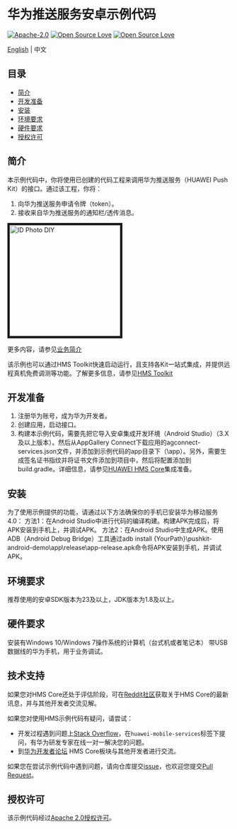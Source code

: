 # 华为推送服务安卓示例代码
[![Apache-2.0](https://img.shields.io/badge/license-Apache-blue)](http://www.apache.org/licenses/LICENSE-2.0)
[![Open Source Love](https://badges.frapsoft.com/os/v1/open-source.svg?v=103)](https://developer.huawei.com/consumer/en/hms)
[![Open Source Love](https://img.shields.io/badge/language-java-green.svg)](https://www.java.com/en/)

[English](README.md) | 中文

## 目录

 * [简介](#简介)
 * [开发准备](#开发准备)
 * [安装](#安装)
 * [环境要求](#环境要求)
 * [硬件要求](#硬件要求)
 * [授权许可](#授权许可)


## 简介
本示例代码中，你将使用已创建的代码工程来调用华为推送服务（HUAWEI Push Kit）的接口。通过该工程，你将：
1.	向华为推送服务申请令牌（token）。
2.	接收来自华为推送服务的通知栏/透传消息。

<img src="pushDemo.gif" width=250 title="ID Photo DIY" div align=center border=5>

更多内容，请参见[业务简介](https://developer.huawei.com/consumer/cn/doc/development/HMSCore-Guides/service-introduction-0000001050040060?ha_source=hms1)

该示例也可以通过HMS Toolkit快速启动运行，且支持各Kit一站式集成，并提供远程真机免费调测等功能。了解更多信息，请参见[HMS Toolkit](https://developer.huawei.com/consumer/cn/doc/development/HMSCore-Guides/dev-preparation-practice-0000001073320959?ha_source=hms1)

## 开发准备
1.	注册华为账号，成为华为开发者。
2.	创建应用，启动接口。
3.	构建本示例代码，需要先把它导入安卓集成开发环境（Android Studio）（3.X及以上版本）。然后从AppGallery Connect下载应用的agconnect-services.json文件，并添加到示例代码的app目录下（\app）。另外，需要生成签名证书指纹并将证书文件添加到项目中，然后将配置添加到build.gradle。详细信息，请参见[HUAWEI HMS Core](https://developer.huawei.com/consumer/cn/doc/development/HMSCore-Guides/android-config-agc-0000001050170137?ha_source=hms1)集成准备。


## 安装
为了使用示例提供的功能，请通过以下方法确保你的手机已安装华为移动服务4.0：
方法1：在Android Studio中进行代码的编译构建。构建APK完成后，将APK安装到手机上，并调试APK。
方法2：在Android Studio中生成APK。使用ADB（Android Debug Bridge）工具通过adb install {YourPath}\pushkit-android-demo\app\release\app-release.apk命令将APK安装到手机，并调试APK。

## 环境要求
推荐使用的安卓SDK版本为23及以上，JDK版本为1.8及以上。

## 硬件要求
安装有Windows 10/Windows 7操作系统的计算机（台式机或者笔记本）
带USB数据线的华为手机，用于业务调试。

## 技术支持
如果您对HMS Core还处于评估阶段，可在[Reddit社区](https://www.reddit.com/r/HuaweiDevelopers/)获取关于HMS Core的最新讯息，并与其他开发者交流见解。

如果您对使用HMS示例代码有疑问，请尝试：
- 开发过程遇到问题上[Stack Overflow](https://stackoverflow.com/questions/tagged/huawei-mobile-services?tab=Votes)，在`huawei-mobile-services`标签下提问，有华为研发专家在线一对一解决您的问题。
- 到[华为开发者论坛](https://developer.huawei.com/consumer/cn/forum/blockdisplay?fid=18?ha_source=hms1) HMS Core板块与其他开发者进行交流。

如果您在尝试示例代码中遇到问题，请向仓库提交[issue](https://github.com/HMS-Core/hms-push-clientdemo-android/issues)，也欢迎您提交[Pull Request](https://github.com/HMS-Core/hms-push-clientdemo-android/pulls)。

## 授权许可
该示例代码经过[Apache 2.0授权许可](http://www.apache.org/licenses/LICENSE-2.0)。
